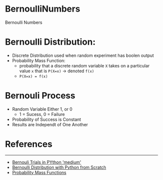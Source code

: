 # BernoulliNumbers
Bernoulli Numbers

# Bernoulli Distribution: 
- Discrete Distribution used when random experiment has boolen output 
- Probability Mass Function:
    - probability that a discrete random variable `X` takes on a particular value `x` that is `P(X=x)` -> denoted `f(x)` 
    - `P(X=x) = f(x)` 


# Bernouli Process
- Random Variable Either 1, or 0
    - 1 = Sucess, 0 = Failure
- Probability of Success is Constant 
- Results are Independt of One Another 


# References
---
- [Bernouli Trials in PYthon 'medium'](https://medium.com/analytics-vidhya/bernoulli-trials-in-python-60759b5e0702)
- [Bernoulli Distribution with Python from Scratch](https://towardsdatascience.com/bernoulli-distribution-with-python-from-scratch-89fda3c822b)
- [Probability Mass Functions](https://online.stat.psu.edu/stat414/lesson/7/7.2)
